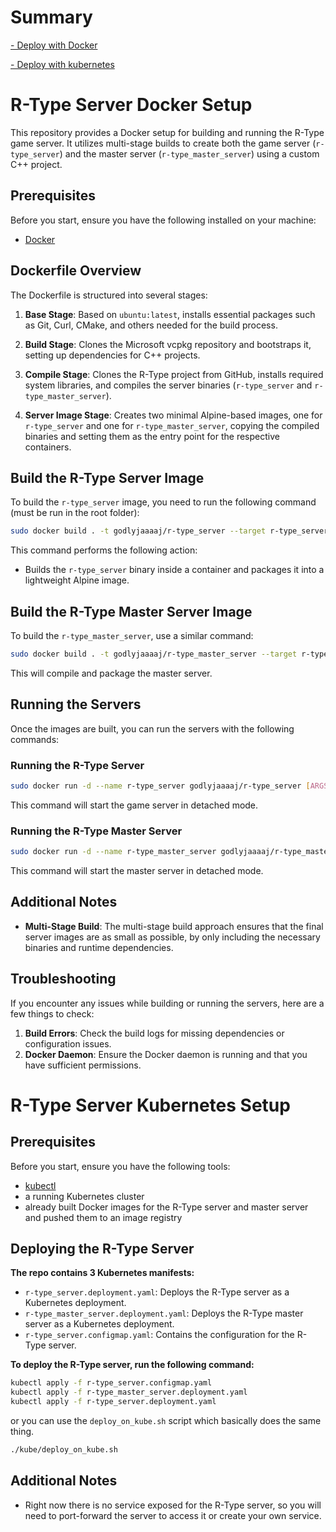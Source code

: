 # Summary

[- Deploy with Docker](#r-type-server-docker-setup)

[- Deploy with kubernetes](#r-type-server-kubernetes-setup)


# R-Type Server Docker Setup

This repository provides a Docker setup for building and running the R-Type game server. It utilizes multi-stage builds to create both the game server (`r-type_server`) and the master server (`r-type_master_server`) using a custom C++ project.

## Prerequisites

Before you start, ensure you have the following installed on your machine:

- [Docker](https://www.docker.com/)

## Dockerfile Overview

The Dockerfile is structured into several stages:

1. **Base Stage**: Based on `ubuntu:latest`, installs essential packages such as Git, Curl, CMake, and others needed for the build process.

2. **Build Stage**: Clones the Microsoft vcpkg repository and bootstraps it, setting up dependencies for C++ projects.

3. **Compile Stage**: Clones the R-Type project from GitHub, installs required system libraries, and compiles the server binaries (`r-type_server` and `r-type_master_server`).

4. **Server Image Stage**: Creates two minimal Alpine-based images, one for `r-type_server` and one for `r-type_master_server`, copying the compiled binaries and setting them as the entry point for the respective containers.

## Build the R-Type Server Image

To build the `r-type_server` image, you need to run the following command (must be run in the root folder):

```bash
sudo docker build . -t godlyjaaaaj/r-type_server --target r-type_server
```

This command performs the following action:
- Builds the `r-type_server` binary inside a container and packages it into a lightweight Alpine image.

## Build the R-Type Master Server Image

To build the `r-type_master_server`, use a similar command:

```bash
sudo docker build . -t godlyjaaaaj/r-type_master_server --target r-type_master_server
```

This will compile and package the master server.

## Running the Servers

Once the images are built, you can run the servers with the following commands:

### Running the R-Type Server

```bash
sudo docker run -d --name r-type_server godlyjaaaaj/r-type_server [ARGS...]
```

This command will start the game server in detached mode.

### Running the R-Type Master Server

```bash
sudo docker run -d --name r-type_master_server godlyjaaaaj/r-type_master_server [ARGS...]
```

This command will start the master server in detached mode.

## Additional Notes

- **Multi-Stage Build**: The multi-stage build approach ensures that the final server images are as small as possible, by only including the necessary binaries and runtime dependencies.

## Troubleshooting

If you encounter any issues while building or running the servers, here are a few things to check:

1. **Build Errors**: Check the build logs for missing dependencies or configuration issues.
2. **Docker Daemon**: Ensure the Docker daemon is running and that you have sufficient permissions.

# R-Type Server Kubernetes Setup

## Prerequisites

Before you start, ensure you have the following tools:
- [kubectl](https://kubernetes.io/docs/tasks/tools/)
- a running Kubernetes cluster
- already built Docker images for the R-Type server and master server and pushed them to an image registry

## Deploying the R-Type Server

**The repo contains 3 Kubernetes manifests:**
- `r-type_server.deployment.yaml`: Deploys the R-Type server as a Kubernetes deployment.
- `r-type_master_server.deployment.yaml`: Deploys the R-Type master server as a Kubernetes deployment.
- `r-type_server.configmap.yaml`: Contains the configuration for the R-Type server.
 
**To deploy the R-Type server, run the following command:**

```bash
kubectl apply -f r-type_server.configmap.yaml
kubectl apply -f r-type_master_server.deployment.yaml
kubectl apply -f r-type_server.deployment.yaml
```

or you can use the `deploy_on_kube.sh` script which basically does the same thing.

```bash
./kube/deploy_on_kube.sh
```

## Additional Notes

- Right now there is no service exposed for the R-Type server, so you will need to port-forward the server to access it or create your own service.
